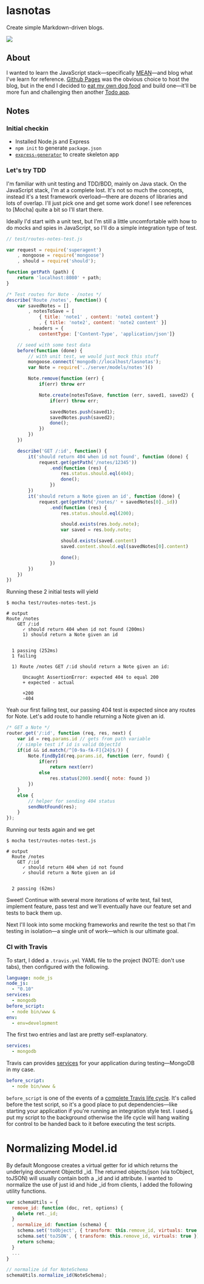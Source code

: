 # lasnotas

Create simple Markdown-driven blogs.

<img src="https://travis-ci.org/ikumen/lasnotas.svg?branch=master"/>

## About

I wanted to learn the JavaScript stack&mdash;specifically [MEAN](http://en.wikipedia.org/wiki/MEAN)&mdash;and blog what I've learn for reference. [Github Pages](https://pages.github.com) was the obvious choice to host the blog, but in the end I decided to [eat my own dog food](http://en.wikipedia.org/wiki/Eating_your_own_dog_food) and build one&mdash;it'll be more fun and challenging then another [Todo app](http://todomvc.com/).

## Notes

### Initial checkin
- Installed Node.js and Express
- `npm init` to generate `package.json`
- [`express-generator`](http://expressjs.com/guide.html#executable) to create skeleton app

### Let's try TDD
I'm familiar with unit testing and TDD/BDD, mainly on Java stack. On the JavaScript stack, I'm at a complete lost. It's not so much the concepts, instead it's a test framework overload&mdash;there are dozens of libraries and lots of overlap. I'll just pick one and get some work done! I see references to [Mocha] quite a bit so I'll start there. 

Ideally I'd start with a unit test, but I'm still a little uncomfortable with how to do mocks and spies in JavaScript, so I'll do a simple integration type of test.

```javascript
// test/routes-notes-test.js

var request = require('superagent')
    , mongoose = require('mongoose')
    , should = require('should');

function getPath (path) {
    return 'localhost:8080' + path;
}

/* Test routes for Note - /notes */
describe('Route /notes', function() {
    var savedNotes = []
        , notesToSave = [
            { title: 'note1' , content: 'note1 content'}
            , { title: 'note2', content: 'note2 content' }]
        , headers = {
            contentType: ['Content-Type', 'application/json']}

    // seed with some test data
    before(function (done) {
        // with unit test, we would just mock this stuff
        mongoose.connect('mongodb://localhost/lasnotas');
        var Note = require('../server/models/notes')()

        Note.remove(function (err) {
            if(err) throw err

            Note.create(notesToSave, function (err, saved1, saved2) {
                if(err) throw err;

                savedNotes.push(saved1);
                savedNotes.push(saved2);
                done();
            })
        })
    })

    describe('GET /:id', function() {
        it('should return 404 when id not found', function (done) {
            request.get(getPath('/notes/12345'))
                .end(function (res) {
                    res.status.should.eql(404);
                    done();
                })
        })
        it('should return a Note given an id', function (done) {
            request.get(getPath('/notes/' + savedNotes[0]._id))
                .end(function (res) {
                    res.status.should.eql(200);

                    should.exists(res.body.note);
                    var saved = res.body.note;

                    should.exists(saved.content)
                    saved.content.should.eql(savedNotes[0].content)

                    done();
                })
        })
    })
})
```

Running these 2 initial tests will yield

```shell
$ mocha test/routes-notes-test.js

# output
Route /notes
    GET /:id
      ✓ should return 404 when id not found (200ms)
      1) should return a Note given an id


  1 passing (252ms)
  1 failing

  1) Route /notes GET /:id should return a Note given an id:

      Uncaught AssertionError: expected 404 to equal 200
      + expected - actual

      +200
      -404
```

Yeah our first failing test, our passing 404 test is expected since any routes for Note. Let's add route to handle returning a Note given an id.

```javascript
/* GET a Note */
router.get('/:id', function (req, res, next) {
    var id = req.params.id // gets from path variable
    // simple test if id is valid ObjectId
    if(id && id.match(/^[0-9a-fA-F]{24}$/)) {
        Note.findById(req.params.id, function (err, found) {
            if(err)
                return next(err)
            else
                res.status(200).send({ note: found })
        })
    }
    else {
        // helper for sending 404 status
        sendNotFound(res);
    }
});
```

Running our tests again and we get

```shell
$ mocha test/routes-notes-test.js 

# output
  Route /notes
    GET /:id
      ✓ should return 404 when id not found 
      ✓ should return a Note given an id 


  2 passing (62ms)
```

Sweet! Continue with several more iterations of write test, fail test, implement feature, pass test and we'll eventually have our feature set and tests to back them up.

Next I'll look into some mocking frameworks and rewrite the test so that I'm testing in isolation&mdash;a single unit of work&mdash;which is our ultimate goal.

### CI with Travis
To start, I dded a `.travis.yml` YAML file to the project (NOTE: don't use tabs), then configured with the following.

```yaml
language: node_js
node_js:
  - "0.10"
services: 
  - mongodb  
before_script:
  - node bin/www &
env:
  - env=development
```

The first two entries and last are pretty self-explanatory. 

```yaml
services:
  - mongodb
```
Travis can provides [services](http://docs.travis-ci.com/user/database-setup/) for your application during testing&mdash;MongoDB in my case.

```yaml
before_script:
  - node bin/www &
```

`before_script` is one of the events of a [complete Travis life cycle](http://docs.travis-ci.com/user/build-lifecycle/). It's called before the test script, so it's a good place to put dependencies&mdash;like starting your application if you're running an integration style test. I used [`&`](http://www.thegeekstuff.com/2010/05/unix-background-job/) put my script to the background otherwise the life cycle will hang waiting for control to be handed back to it before executing the test scripts.

# Normalizing Model.id
By default Mongoose creates a virtual getter for id which returns the underlying document ObjectId _id. The returned objects/json (via toObject, toJSON) will usually contain both a _id and id attribute. I wanted to normalize the use of just id and hide _id from clients, I added the following utility functions.

```javascript
var schemaUtils = {
  remove_id: function (doc, ret, options) {
    delete ret._id;
  }
  , normalize_id: function (schema) {
    schema.set('toObject', { transform: this.remove_id, virtuals: true });
    schema.set('toJSON', { transform: this.remove_id, virtuals: true });
    return schema;
  }
  ...
}

// normalize id for NoteSchema
schemaUtils.normalize_id(NoteSchema);
```



